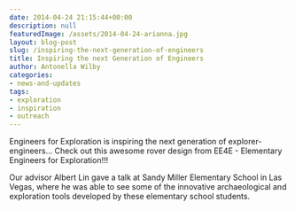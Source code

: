 ```yaml
---
date: 2014-04-24 21:15:44+00:00
description: null
featuredImage: /assets/2014-04-24-arianna.jpg
layout: blog-post
slug: /inspiring-the-next-generation-of-engineers
title: Inspiring the next Generation of Engineers
author: Antonella Wilby
categories:
- news-and-updates
tags:
- exploration
- inspiration
- outreach
---
```

Engineers for Exploration is inspiring the next generation of explorer-engineers... Check out this awesome rover design from EE4E - Elementary Engineers for Exploration!!!

Our advisor Albert Lin gave a talk at Sandy Miller Elementary School in Las Vegas, where he was able to see some of the innovative archaeological and exploration tools developed by these elementary school students.

